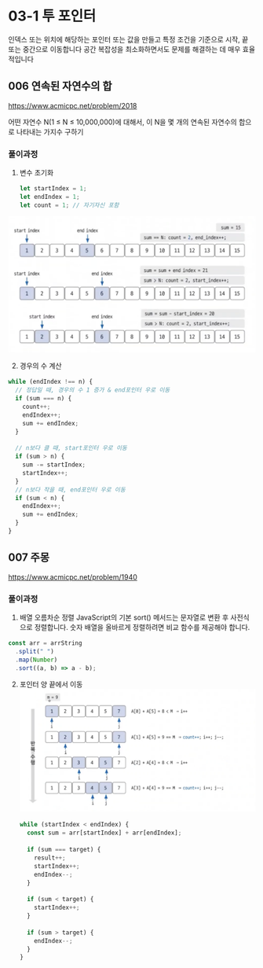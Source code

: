 # 03-1 투 포인터

인덱스 또는 위치에 해당하는 포인터 또는 값을 만들고 특정 조건을 기준으로 시작, 끝 또는 중간으로 이동합니다
공간 복잡성을 최소화하면서도 문제를 해결하는 데 매우 효율적입니다

## 006 연속된 자연수의 합

https://www.acmicpc.net/problem/2018

어떤 자연수 N(1 ≤ N ≤ 10,000,000)에 대해서, 이 N을 몇 개의 연속된 자연수의 합으로 나타내는 가지수 구하기

### 풀이과정

1. 변수 초기화

   ```js
   let startIndex = 1;
   let endIndex = 1;
   let count = 1; // 자기자신 포함
   ```

<img width="534" alt="image" src="./006.png">

2. 경우의 수 계산

```js
while (endIndex !== n) {
  // 정답일 때, 경우의 수 1 증가 & end포인터 우로 이동
  if (sum === n) {
    count++;
    endIndex++;
    sum += endIndex;
  }

  // n보다 클 때, start포인터 우로 이동
  if (sum > n) {
    sum -= startIndex;
    startIndex++;
  }
  // n보다 작을 때, end포인터 우로 이동
  if (sum < n) {
    endIndex++;
    sum += endIndex;
  }
}
```

## 007 주몽

https://www.acmicpc.net/problem/1940

### 풀이과정

1. 배열 오름차순 정렬
   JavaScript의 기본 sort() 메서드는 문자열로 변환 후 사전식으로 정렬합니다. 숫자 배열을 올바르게 정렬하려면 비교 함수를 제공해야 합니다.

```js
const arr = arrString
  .split(" ")
  .map(Number)
  .sort((a, b) => a - b);
```

2. 포인터 양 끝에서 이동
   <img width="534" alt="image" src="./007.png">

   ```js
   while (startIndex < endIndex) {
     const sum = arr[startIndex] + arr[endIndex];

     if (sum === target) {
       result++;
       startIndex++;
       endIndex--;
     }

     if (sum < target) {
       startIndex++;
     }

     if (sum > target) {
       endIndex--;
     }
   }
   ```
